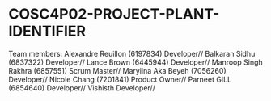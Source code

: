 # COSC4P02-PROJECT-PLANT-IDENTIFIER
Team members:
Alexandre Reuillon (6197834)          Developer//
Balkaran Sidhu (6837322)	            Developer//
Lance Brown	(6445944)                 Developer//
Manroop Singh Rakhra (6857551)	      Scrum Master//
Marylina Aka Beyeh (7056260)	        Developer//
Nicole Chang (7201841)	              Product Owner//
Parneet GILL (6854640)	              Developer//
Vishisth	                            Developer//

